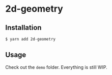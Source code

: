 #  2d-geometry

## Installation

```bash
$ yarn add 2d-geometry
```

## Usage

Check out the `demo` folder. Everything is still WIP.
